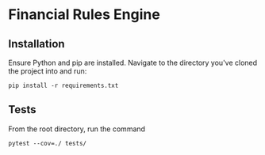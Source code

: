 # Financial Rules Engine

## Installation
Ensure Python and pip are installed. Navigate to the directory you've cloned the project into and run:
```
pip install -r requirements.txt
```

## Tests
From the root directory, run the command
```
pytest --cov=./ tests/
```